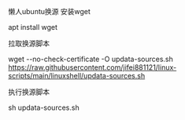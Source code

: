 懒人ubuntu换源
安装wget

apt install wget

拉取换源脚本

wget --no-check-certificate -O updata-sources.sh https://raw.githubusercontent.com/jifei881121/linux-scripts/main/linuxshell/updata-sources.sh


执行换源脚本

sh updata-sources.sh
